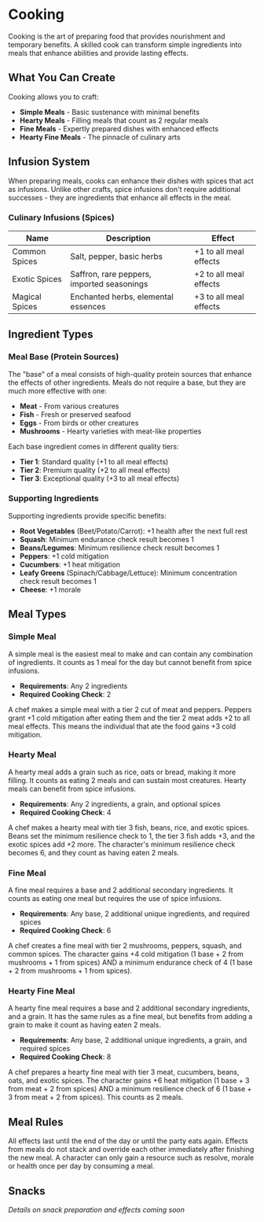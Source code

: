 # Cooking

Cooking is the art of preparing food that provides nourishment and temporary benefits. A skilled cook can transform simple ingredients into meals that enhance abilities and provide lasting effects.

## What You Can Create

Cooking allows you to craft:
- **Simple Meals** - Basic sustenance with minimal benefits
- **Hearty Meals** - Filling meals that count as 2 regular meals
- **Fine Meals** - Expertly prepared dishes with enhanced effects
- **Hearty Fine Meals** - The pinnacle of culinary arts

## Infusion System

When preparing meals, cooks can enhance their dishes with spices that act as infusions. Unlike other crafts, spice infusions don't require additional successes - they are ingredients that enhance all effects in the meal.

### Culinary Infusions (Spices)

| Name | Description | Effect |
|------|-------------|--------|
| Common Spices | Salt, pepper, basic herbs | +1 to all meal effects |
| Exotic Spices | Saffron, rare peppers, imported seasonings | +2 to all meal effects |
| Magical Spices | Enchanted herbs, elemental essences | +3 to all meal effects |

## Ingredient Types

### Meal Base (Protein Sources)
The "base" of a meal consists of high-quality protein sources that enhance the effects of other ingredients. Meals do not require a base, but they are much more effective with one:
- **Meat** - From various creatures
- **Fish** - Fresh or preserved seafood  
- **Eggs** - From birds or other creatures
- **Mushrooms** - Hearty varieties with meat-like properties

Each base ingredient comes in different quality tiers:
- **Tier 1**: Standard quality (+1 to all meal effects)
- **Tier 2**: Premium quality (+2 to all meal effects)
- **Tier 3**: Exceptional quality (+3 to all meal effects)

### Supporting Ingredients
Supporting ingredients provide specific benefits:
- **Root Vegetables** (Beet/Potato/Carrot): +1 health after the next full rest
- **Squash**: Minimum endurance check result becomes 1
- **Beans/Legumes**: Minimum resilience check result becomes 1
- **Peppers**: +1 cold mitigation
- **Cucumbers**: +1 heat mitigation
- **Leafy Greens** (Spinach/Cabbage/Lettuce): Minimum concentration check result becomes 1
- **Cheese**: +1 morale

## Meal Types

### Simple Meal
A simple meal is the easiest meal to make and can contain any combination of ingredients. It counts as 1 meal for the day but cannot benefit from spice infusions.

- **Requirements**: Any 2 ingredients
- **Required Cooking Check**: 2

<div class="example-box">
A chef makes a simple meal with a tier 2 cut of meat and peppers. Peppers grant +1 cold mitigation after eating them and the tier 2 meat adds +2 to all meal effects. This means the individual that ate the food gains +3 cold mitigation.  
</div>

### Hearty Meal  
A hearty meal adds a grain such as rice, oats or bread, making it more filling. It counts as eating 2 meals and can sustain most creatures. Hearty meals can benefit from spice infusions.

- **Requirements**: Any 2 ingredients, a grain, and optional spices
- **Required Cooking Check**: 4

<div class="example-box">
A chef makes a hearty meal with tier 3 fish, beans, rice, and exotic spices. Beans set the minimum resilience check to 1, the tier 3 fish adds +3, and the exotic spices add +2 more. The character's minimum resilience check becomes 6, and they count as having eaten 2 meals.
</div>

### Fine Meal
A fine meal requires a base and 2 additional secondary ingredients. It counts as eating one meal but requires the use of spice infusions. 

- **Requirements**: Any base, 2 additional unique ingredients, and required spices
- **Required Cooking Check**: 6

<div class="example-box">
A chef creates a fine meal with tier 2 mushrooms, peppers, squash, and common spices. The character gains +4 cold mitigation (1 base + 2 from mushrooms + 1 from spices) AND a minimum endurance check of 4 (1 base + 2 from mushrooms + 1 from spices).
</div>

### Hearty Fine Meal
A hearty fine meal requires a base and 2 additional secondary ingredients, and a grain. It has the same rules as a fine meal, but benefits from adding a grain to make it count as having eaten 2 meals. 

- **Requirements**: Any base, 2 additional unique ingredients, a grain, and required spices
- **Required Cooking Check**: 8

<div class="example-box">
A chef prepares a hearty fine meal with tier 3 meat, cucumbers, beans, oats, and exotic spices. The character gains +6 heat mitigation (1 base + 3 from meat + 2 from spices) AND a minimum resilience check of 6 (1 base + 3 from meat + 2 from spices). This counts as 2 meals.
</div>

## Meal Rules

All effects last until the end of the day or until the party eats again. Effects from meals do not stack and override each other immediately after finishing the new meal. A character can only gain a resource such as resolve, morale or health once per day by consuming a meal.

## Snacks

*Details on snack preparation and effects coming soon*